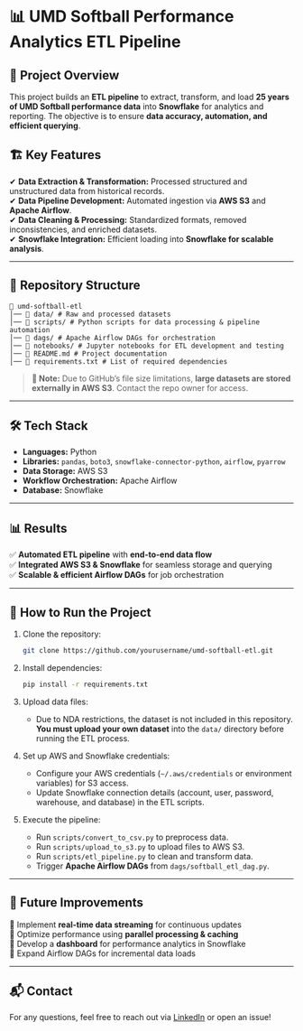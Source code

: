 # 📊 UMD Softball Performance Analytics ETL Pipeline  

## 🚀 Project Overview  
This project builds an **ETL pipeline** to extract, transform, and load **25 years of UMD Softball performance data** into **Snowflake** for analytics and reporting. The objective is to ensure **data accuracy, automation, and efficient querying**.  

## 🏗️ Key Features  
✔ **Data Extraction & Transformation:** Processed structured and unstructured data from historical records.  
✔ **Data Pipeline Development:** Automated ingestion via **AWS S3** and **Apache Airflow**.  
✔ **Data Cleaning & Processing:** Standardized formats, removed inconsistencies, and enriched datasets.  
✔ **Snowflake Integration:** Efficient loading into **Snowflake for scalable analysis**.  

---

## 📂 Repository Structure  
```
📁 umd-softball-etl
│── 📂 data/ # Raw and processed datasets
│── 📂 scripts/ # Python scripts for data processing & pipeline automation
│── 📂 dags/ # Apache Airflow DAGs for orchestration
│── 📂 notebooks/ # Jupyter notebooks for ETL development and testing
│── 📄 README.md # Project documentation
│── 📄 requirements.txt # List of required dependencies
```  

> **📢 Note:** Due to GitHub’s file size limitations, **large datasets are stored externally in AWS S3**. Contact the repo owner for access.  

---

## 🛠️ Tech Stack  
- **Languages:** Python  
- **Libraries:** `pandas`, `boto3`, `snowflake-connector-python`, `airflow`, `pyarrow`  
- **Data Storage:** AWS S3  
- **Workflow Orchestration:** Apache Airflow  
- **Database:** Snowflake  

---

## 📊 Results  
✅ **Automated ETL pipeline** with **end-to-end data flow**  
✅ **Integrated AWS S3 & Snowflake** for seamless storage and querying  
✅ **Scalable & efficient Airflow DAGs** for job orchestration  

---

## 📌 How to Run the Project  
1. Clone the repository:  
   ```bash
   git clone https://github.com/yourusername/umd-softball-etl.git
   ```  

2. Install dependencies:  
   ```bash
   pip install -r requirements.txt
   ```  

3. Upload data files:  
   - Due to NDA restrictions, the dataset is not included in this repository. **You must upload your own dataset** into the `data/` directory before running the ETL process.  

4. Set up AWS and Snowflake credentials:  
   - Configure your AWS credentials (`~/.aws/credentials` or environment variables) for S3 access.  
   - Update Snowflake connection details (account, user, password, warehouse, and database) in the ETL scripts.  

5. Execute the pipeline:  
   - Run `scripts/convert_to_csv.py` to preprocess data.  
   - Run `scripts/upload_to_s3.py` to upload files to AWS S3.  
   - Run `scripts/etl_pipeline.py` to clean and transform data.  
   - Trigger **Apache Airflow DAGs** from `dags/softball_etl_dag.py`.  

---
## 📢 Future Improvements  
🔹 Implement **real-time data streaming** for continuous updates  
🔹 Optimize performance using **parallel processing & caching**  
🔹 Develop a **dashboard** for performance analytics in Snowflake  
🔹 Expand Airflow DAGs for incremental data loads  

---
## 📬 Contact  
For any questions, feel free to reach out via [LinkedIn](https://www.linkedin.com/in/tanmaysakharkar) or open an issue!  
